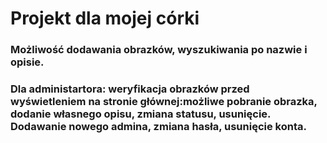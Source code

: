 # Projekt dla mojej córki
### Możliwość dodawania obrazków, wyszukiwania po nazwie i opisie. 
### Dla administartora: weryfikacja obrazków przed wyświetleniem na stronie głównej:możliwe pobranie obrazka, dodanie własnego opisu, zmiana statusu, usunięcie. Dodawanie nowego admina, zmiana hasła, usunięcie konta.





